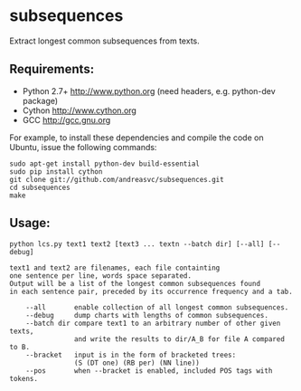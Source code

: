 subsequences
============

Extract longest common subsequences from texts.


Requirements:
-------------
- Python 2.7+  http://www.python.org (need headers, e.g. python-dev package)
- Cython       http://www.cython.org
- GCC          http://gcc.gnu.org

For example, to install these dependencies and compile the code on Ubuntu,
issue the following commands:

    sudo apt-get install python-dev build-essential
    sudo pip install cython
    git clone git://github.com/andreasvc/subsequences.git
    cd subsequences
    make


Usage:
------

    python lcs.py text1 text2 [text3 ... textn --batch dir] [--all] [--debug]

    text1 and text2 are filenames, each file containting
    one sentence per line, words space separated.
    Output will be a list of the longest common subsequences found
    in each sentence pair, preceded by its occurrence frequency and a tab.

        --all       enable collection of all longest common subsequences.
        --debug     dump charts with lengths of common subsequences.
        --batch dir compare text1 to an arbitrary number of other given texts,
                    and write the results to dir/A_B for file A compared to B.
        --bracket   input is in the form of bracketed trees:
                    (S (DT one) (RB per) (NN line))
        --pos       when --bracket is enabled, included POS tags with tokens.

